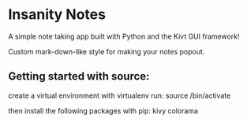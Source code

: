 # Insanity Notes

A simple note taking app built with Python and the Kivt GUI framework!

Custom mark-down-like style for making your notes popout.

## Getting started with source:

create a virtual environment with virtualenv
run: source <environment name>/bin/activate

then install the following packages with pip:
kivy
colorama
